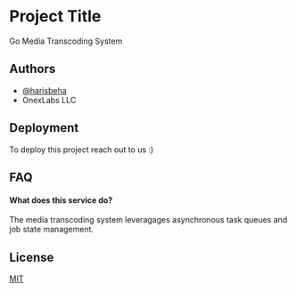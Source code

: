 
# Project Title

Go Media Transcoding System


## Authors

- [@harisbeha](https://www.github.com/harisbeha)
- OnexLabs LLC


## Deployment

To deploy this project reach out to us :)


## FAQ

#### What does this service do?
The media transcoding system leveragages asynchronous task queues and job state management.


## License

[MIT](https://choosealicense.com/licenses/mit/)

